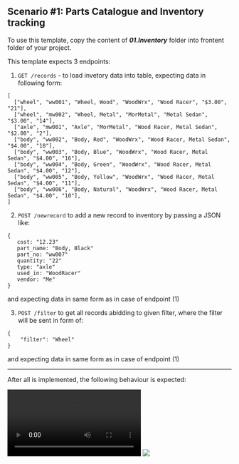 ## Scenario #1: Parts Catalogue and Inventory tracking

To use this template, copy the content of **_01.Inventory_** folder into frontent folder of your project.

This template expects 3 endpoints:

1. `GET /records` - to load invetory data into table,
    expecting data in following form:
``` 
[
  ["wheel", "ww001", "Wheel, Wood", "WoodWrx", "Wood Racer", "$3.00", "21"],
  ["wheel", "mw002", "Wheel, Metal", "MorMetal", "Metal Sedan", "$3.00", "14"],
  ["axle", "mw001", "Axle", "MorMetal", "Wood Racer, Metal Sedan", "$2.00", "2"],
  ["body", "ww002", "Body, Red", "WoodWrx", "Wood Racer, Metal Sedan", "$4.00", "18"],
  ["body", "ww003", "Body, Blue", "WoodWrx", "Wood Racer, Metal Sedan", "$4.00", "16"],
  ["body", "ww004", "Body, Green", "WoodWrx", "Wood Racer, Metal Sedan", "$4.00", "12"],
  ["body", "ww005", "Body, Yellow", "WoodWrx", "Wood Racer, Metal Sedan", "$4.00", "11"],
  ["body", "ww006", "Body, Natural", "WoodWrx", "Wood Racer, Metal Sedan", "$4.00", "10"],
]
```
    
 2. `POST /newrecord` to add a new record to inventory by passing a JSON like:
 
 ```
 {
    cost: "12.23"
    part_name: "Body, Black"
    part_no: "ww007"
    quantity: "22"
    type: "axle"
    used_in: "WoodRacer"
    vendor: "Me"
 }
 ```
 
 and expecting data in same form as in case of endpoint (1)
 
 3. `POST /filter` to get all records abidding to given filter, where the filter will be sent in form of:

```
{
    "filter": "Wheel"
}
```

 and expecting data in same form as in case of endpoint (1)
 
 -----

After all is implemented, the following behaviour is expected:

![](https://user-images.githubusercontent.com/969404/111041220-49099600-8405-11eb-93ad-d21f3e8ae14e.mp4)
![](https://user-images.githubusercontent.com/969404/111041270-69395500-8405-11eb-81b3-a0199428bdbb.gif)
